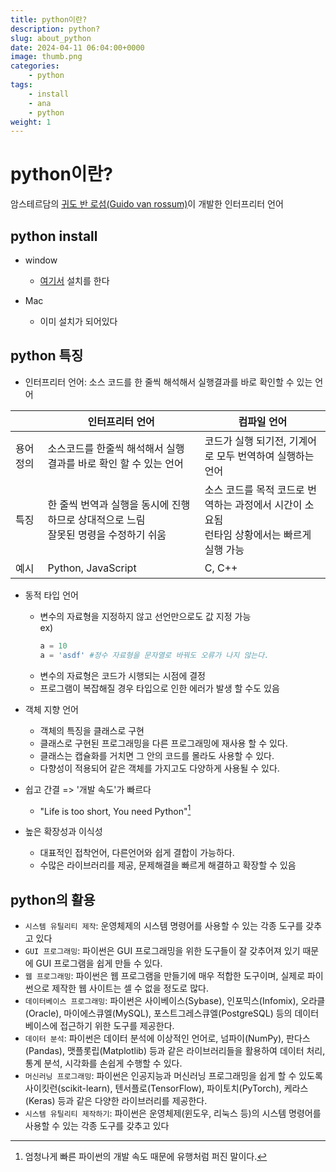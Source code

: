 ```yaml
---
title: python이란?
description: python?
slug: about_python
date: 2024-04-11 06:04:00+0000
image: thumb.png
categories:
    - python
tags:
    - install
    - ana
    - python
weight: 1
---
```

# python이란?

암스테르담의 [귀도 반 로섬(Guido van rossum)](https://github.com/gvanrossum)이 개발한 인터프리터 언어


## python install

- window
  - [여기서](https://www.python.org/downloads/) 설치를 한다

- Mac
  - 이미 설치가 되어있다

## python 특징

- 인터프리터 언어: 소스 코드를 한 줄씩 해석해서 실행결과를 바로 확인할 수 있는 언어

|       | 인터프리터 언어                                              | 컴파일 언어                                                    |
|-------|-------------------------------------------------------|-----------------------------------------------------------|
| 용어 정의 | 소스코드를 한줄씩 해석해서 실행 결과를 바로 확인 할 수 있는 언어                 | 코드가 실행 되기전, 기계어로 모두 번역하여 실행하는 언어                          |
| 특징    | 한 줄씩 번역과 실행을 동시에 진행하므로 상대적으로 느림 <br/> 잘못된 명령을 수정하기 쉬움 | 소스 코드를 목적 코드로 번역하는 과정에서 시간이 소요됨 <br/> 런타임 상황에서는 빠르게 실행 가능 |
| 예시    | Python, JavaScript                                    | C, C++                                                    |

- 동적 타입 언어
  - 변수의 자료형을 지정하지 않고 선언만으로도 값 지정 가능 <br/>ex)
    ```py
    a = 10
    a = 'asdf' #정수 자료형을 문자열로 바꿔도 오류가 나지 않는다.
    ```
  - 변수의 자료형은 코드가 시행되는 시점에 결정
  - 프로그램이 복잡해질 경우 타입으로 인한 에러가 발생 할 수도 있음

- 객체 지향 언어
  - 객체의 특징을 클래스로 구현
  - 클래스로 구현된 프로그래밍을 다른 프로그래밍에 재사용 할 수 있다.
  - 클래스는 캡슐화를 거치면 그 안의 코드를 몰라도 사용할 수 있다.
  - 다향성이 적용되어 같은 객체를 가지고도 다양하게 사용될 수 있다.
- 쉽고 간결 => '개발 속도'가 빠르다
  - "Life is too short, You need Python"[^1]

- 높은 확장성과 이식성
  - 대표적인 접착언어, 다른언어와 쉽게 결합이 가능하다.
  - 수많은 라이브러리를 제공, 문제해결을 빠르게 해결하고 확장할 수 있음

## python의 활용
- `시스템 유틸리티 제작`: 운영체제의 시스템 명령어를 사용할 수 있는 각종 도구를 갖추고 있다
- `GUI 프로그래밍`: 파이썬은 GUI 프로그래밍을 위한 도구들이 잘 갖추어져 있기 때문에 GUI 프로그램을 쉽게 만들 수 있다.
- `웹 프로그래밍`: 파이썬은 웹 프로그램을 만들기에 매우 적합한 도구이며, 실제로 파이썬으로 제작한 웹 사이트는 셀 수 없을 정도로 많다.
- `데이터베이스 프로그래밍`: 파이썬은 사이베이스(Sybase), 인포믹스(Infomix), 오라클(Oracle), 마이에스큐엘(MySQL), 포스트그레스큐엘(PostgreSQL) 등의 데이터베이스에 접근하기 위한 도구를 제공한다.
- `데이터 분석`: 파이썬은 데이터 분석에 이상적인 언어로, 넘파이(NumPy), 판다스(Pandas), 맷플롯립(Matplotlib) 등과 같은 라이브러리들을 활용하여 데이터 처리, 통계 분석, 시각화를 손쉽게 수행할 수 있다.
- `머신러닝 프로그래밍`: 파이썬은 인공지능과 머신러닝 프로그래밍을 쉽게 할 수 있도록 사이킷런(scikit-learn), 텐서플로(TensorFlow), 파이토치(PyTorch), 케라스(Keras) 등과 같은 다양한 라이브러리를 제공한다.
- `시스템 유틸리티 제작하기`: 파이썬은 운영체제(윈도우, 리눅스 등)의 시스템 명령어를 사용할 수 있는 각종 도구를 갖추고 있다



[^1]:엄청나게 빠른 파이썬의 개발 속도 때문에 유행처럼 퍼진 말이다.